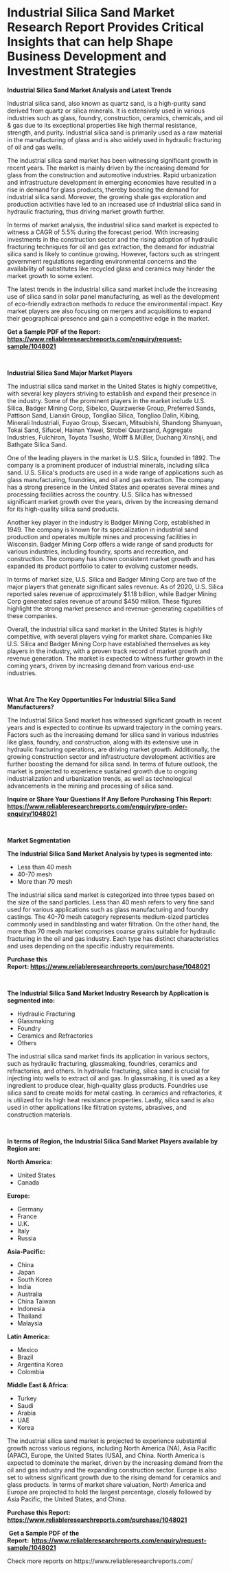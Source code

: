 <p><h1>Industrial Silica Sand Market Research Report Provides Critical Insights that can help Shape Business Development and Investment Strategies</h1></p><p><strong>Industrial Silica Sand Market Analysis and Latest Trends</strong></p>
<p><p>Industrial silica sand, also known as quartz sand, is a high-purity sand derived from quartz or silica minerals. It is extensively used in various industries such as glass, foundry, construction, ceramics, chemicals, and oil & gas due to its exceptional properties like high thermal resistance, strength, and purity. Industrial silica sand is primarily used as a raw material in the manufacturing of glass and is also widely used in hydraulic fracturing of oil and gas wells.</p><p>The industrial silica sand market has been witnessing significant growth in recent years. The market is mainly driven by the increasing demand for glass from the construction and automotive industries. Rapid urbanization and infrastructure development in emerging economies have resulted in a rise in demand for glass products, thereby boosting the demand for industrial silica sand. Moreover, the growing shale gas exploration and production activities have led to an increased use of industrial silica sand in hydraulic fracturing, thus driving market growth further.</p><p>In terms of market analysis, the industrial silica sand market is expected to witness a CAGR of 5.5% during the forecast period. With increasing investments in the construction sector and the rising adoption of hydraulic fracturing techniques for oil and gas extraction, the demand for industrial silica sand is likely to continue growing. However, factors such as stringent government regulations regarding environmental concerns and the availability of substitutes like recycled glass and ceramics may hinder the market growth to some extent.</p><p>The latest trends in the industrial silica sand market include the increasing use of silica sand in solar panel manufacturing, as well as the development of eco-friendly extraction methods to reduce the environmental impact. Key market players are also focusing on mergers and acquisitions to expand their geographical presence and gain a competitive edge in the market.</p></p>
<p><strong>Get a Sample PDF of the Report:&nbsp; <a href="https://www.reliableresearchreports.com/enquiry/request-sample/1048021">https://www.reliableresearchreports.com/enquiry/request-sample/1048021</a></strong></p>
<p>&nbsp;</p>
<p><strong>Industrial Silica Sand Major Market Players</strong></p>
<p><p>The industrial silica sand market in the United States is highly competitive, with several key players striving to establish and expand their presence in the industry. Some of the prominent players in the market include U.S. Silica, Badger Mining Corp, Sibelco, Quarzwerke Group, Preferred Sands, Pattison Sand, Lianxin Group, Tongliao Silica, Tongliao Dalin, Kibing, Minerali Industriali, Fuyao Group, Sisecam, Mitsubishi, Shandong Shanyuan, Tokai Sand, Sifucel, Hainan Yawei, Strobel Quarzsand, Aggregate Industries, Fulchiron, Toyota Tsusho, Wolff & Müller, Duchang Xinshiji, and Bathgate Silica Sand.</p><p>One of the leading players in the market is U.S. Silica, founded in 1892. The company is a prominent producer of industrial minerals, including silica sand. U.S. Silica's products are used in a wide range of applications such as glass manufacturing, foundries, and oil and gas extraction. The company has a strong presence in the United States and operates several mines and processing facilities across the country. U.S. Silica has witnessed significant market growth over the years, driven by the increasing demand for its high-quality silica sand products.</p><p>Another key player in the industry is Badger Mining Corp, established in 1949. The company is known for its specialization in industrial sand production and operates multiple mines and processing facilities in Wisconsin. Badger Mining Corp offers a wide range of sand products for various industries, including foundry, sports and recreation, and construction. The company has shown consistent market growth and has expanded its product portfolio to cater to evolving customer needs.</p><p>In terms of market size, U.S. Silica and Badger Mining Corp are two of the major players that generate significant sales revenue. As of 2020, U.S. Silica reported sales revenue of approximately $1.18 billion, while Badger Mining Corp generated sales revenue of around $450 million. These figures highlight the strong market presence and revenue-generating capabilities of these companies.</p><p>Overall, the industrial silica sand market in the United States is highly competitive, with several players vying for market share. Companies like U.S. Silica and Badger Mining Corp have established themselves as key players in the industry, with a proven track record of market growth and revenue generation. The market is expected to witness further growth in the coming years, driven by increasing demand from various end-use industries.</p></p>
<p>&nbsp;</p>
<p><strong>What Are The Key Opportunities For Industrial Silica Sand Manufacturers?</strong></p>
<p><p>The Industrial Silica Sand market has witnessed significant growth in recent years and is expected to continue its upward trajectory in the coming years. Factors such as the increasing demand for silica sand in various industries like glass, foundry, and construction, along with its extensive use in hydraulic fracturing operations, are driving market growth. Additionally, the growing construction sector and infrastructure development activities are further boosting the demand for silica sand. In terms of future outlook, the market is projected to experience sustained growth due to ongoing industrialization and urbanization trends, as well as technological advancements in the mining and processing of silica sand.</p></p>
<p><strong>Inquire or Share Your Questions If Any Before Purchasing This Report: <a href="https://www.reliableresearchreports.com/enquiry/pre-order-enquiry/1048021">https://www.reliableresearchreports.com/enquiry/pre-order-enquiry/1048021</a></strong></p>
<p>&nbsp;</p>
<p><strong>Market Segmentation</strong></p>
<p><strong>The Industrial Silica Sand Market Analysis by types is segmented into:</strong></p>
<p><ul><li>Less than 40 mesh</li><li>40-70 mesh</li><li>More than 70 mesh</li></ul></p>
<p><p>The industrial silica sand market is categorized into three types based on the size of the sand particles. Less than 40 mesh refers to very fine sand used for various applications such as glass manufacturing and foundry castings. The 40-70 mesh category represents medium-sized particles commonly used in sandblasting and water filtration. On the other hand, the more than 70 mesh market comprises coarse grains suitable for hydraulic fracturing in the oil and gas industry. Each type has distinct characteristics and uses depending on the specific industry requirements.</p></p>
<p><strong>Purchase this Report:&nbsp;<a href="https://www.reliableresearchreports.com/purchase/1048021">https://www.reliableresearchreports.com/purchase/1048021</a></strong></p>
<p>&nbsp;</p>
<p><strong>The Industrial Silica Sand Market Industry Research by Application is segmented into:</strong></p>
<p><ul><li>Hydraulic Fracturing</li><li>Glassmaking</li><li>Foundry</li><li>Ceramics and Refractories</li><li>Others</li></ul></p>
<p><p>The industrial silica sand market finds its application in various sectors, such as hydraulic fracturing, glassmaking, foundries, ceramics and refractories, and others. In hydraulic fracturing, silica sand is crucial for injecting into wells to extract oil and gas. In glassmaking, it is used as a key ingredient to produce clear, high-quality glass products. Foundries use silica sand to create molds for metal casting. In ceramics and refractories, it is utilized for its high heat resistance properties. Lastly, silica sand is also used in other applications like filtration systems, abrasives, and construction materials.</p></p>
<p>&nbsp;</p>
<p><strong>In terms of Region, the Industrial Silica Sand Market Players available by Region are:</strong></p>
<p>
    <p> <strong> North America: </strong>
        <ul>
            <li>United States</li>
            <li>Canada</li>
        </ul>
        </p> 
    <p> <strong> Europe: </strong>
        <ul>
            <li>Germany</li>
            <li>France</li>
            <li>U.K.</li>
            <li>Italy</li>
            <li>Russia</li>
        </ul>
        </p> 
    <p> <strong> Asia-Pacific: </strong>
        <ul>
            <li>China</li>
            <li>Japan</li>
            <li>South Korea</li>
            <li>India</li>
            <li>Australia</li>
            <li>China Taiwan</li>
            <li>Indonesia</li>
            <li>Thailand</li>
            <li>Malaysia</li>
        </ul>
        </p> 
    <p> <strong> Latin America: </strong>
        <ul>
            <li>Mexico</li>
            <li>Brazil</li>
            <li>Argentina Korea</li>
            <li>Colombia</li>
        </ul>
        </p> 
    <p> <strong> Middle East & Africa: </strong>
        <ul>
            <li>Turkey</li>
            <li>Saudi</li>
            <li>Arabia</li>
            <li>UAE</li>
            <li>Korea</li>
        </ul>
    </p>
    </p>
<p><p>The industrial silica sand market is projected to experience substantial growth across various regions, including North America (NA), Asia Pacific (APAC), Europe, the United States (USA), and China. North America is expected to dominate the market, driven by the increasing demand from the oil and gas industry and the expanding construction sector. Europe is also set to witness significant growth due to the rising demand for ceramics and glass products. In terms of market share valuation, North America and Europe are projected to hold the largest percentage, closely followed by Asia Pacific, the United States, and China.</p></p>
<p><strong>Purchase this Report: <a href="https://www.reliableresearchreports.com/purchase/1048021">https://www.reliableresearchreports.com/purchase/1048021</a></strong></p>
<p>&nbsp;<strong>Get a Sample PDF of the Report:&nbsp;&nbsp;<a href="https://www.reliableresearchreports.com/enquiry/request-sample/1048021">https://www.reliableresearchreports.com/enquiry/request-sample/1048021</a></strong></p>
<p><strong></strong></p>
<p>Check more reports on https://www.reliableresearchreports.com/</p>
